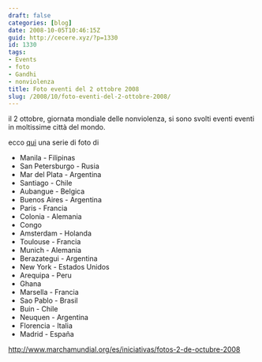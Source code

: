 ```yaml
---
draft: false
categories: [blog]
date: 2008-10-05T10:46:15Z
guid: http://cecere.xyz/?p=1330
id: 1330
tags:
- Events
- foto
- Gandhi
- nonviolenza
title: Foto eventi del 2 ottobre 2008
slug: /2008/10/foto-eventi-del-2-ottobre-2008/
---
```


il 2 ottobre, giornata mondiale delle nonviolenza, si sono svolti eventi eventi in moltissime città del mondo.

ecco [qui](http://www.marchamundial.org/es/iniciativas/fotos-2-de-octubre-2008) una serie di foto di

- Manila - Filipinas
- San Petersburgo - Rusia
- Mar del Plata - Argentina
- Santiago - Chile
- Aubangue - Belgica
- Buenos Aires - Argentina
- Paris - Francia
- Colonia - Alemania
- Congo
- Amsterdam - Holanda
- Toulouse - Francia
- Munich - Alemania
- Berazategui - Argentina
- New York - Estados Unidos
- Arequipa - Peru
- Ghana
- Marsella - Francia
- Sao Pablo - Brasil
- Buin - Chile
- Neuquen - Argentina
- Florencia - Italia
- Madrid - España

<http://www.marchamundial.org/es/iniciativas/fotos-2-de-octubre-2008>
